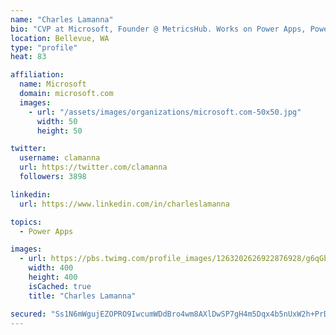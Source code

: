 ```yaml
---
name: "Charles Lamanna"
bio: "CVP at Microsoft, Founder @ MetricsHub. Works on Power Apps, Power Automate, Power Virtual Agent, Common Data Service and Dynamics 365."
location: Bellevue, WA
type: "profile"
heat: 83

affiliation:
  name: Microsoft
  domain: microsoft.com
  images:
    - url: "/assets/images/organizations/microsoft.com-50x50.jpg"
      width: 50
      height: 50

twitter:
  username: clamanna
  url: https://twitter.com/clamanna
  followers: 3898

linkedin:
  url: https://www.linkedin.com/in/charleslamanna

topics:
  - Power Apps

images:
  - url: https://pbs.twimg.com/profile_images/1263202626922876928/g6qGbHZ-_400x400.jpg
    width: 400
    height: 400
    isCached: true
    title: "Charles Lamanna"

secured: "Ss1N6mWgujEZOPRO9IwcumWDdBro4wm8AXlDwSP7gH4m5Dqx4b5nUxW2h+PrDwsTAHTDxG1IuIvYq0H0C7sPHOLWcyvuWcT0IBhTm7uP3tTaEMlo4hsL3Pj5coYdDw+38JhfRwzTRlQz0NyBRuJwb6GD/VI1wuNAeFqUc2lnkRgt/av9OrRW+2K5r9K42VShQXJXxdRzNMEFR63aCTCnuhHUp0G0NC+JqxFaImFPCZe6HjaHOeQMKygywe01RU9Azzv/Zs/Mk+ajgzT0cMa9EtoB4V4xVM5USP8o0N0EkrNRuHtKIxD52rGp+ag+3cH6KjDuXU5+Dt9G4Vq7r82lf3XLgWppNLidrQLqFA5xGuSUzpBQRrnaKp1chcE0NzhJzG34FpQpeDfil/MkYsdW7kDTZ3kKsGJbICokPvXgBFU=;BF/zsUtE+o0VWyt716EIZw=="
---
```


